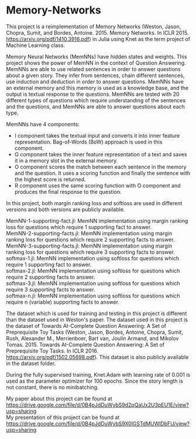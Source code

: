# Memory-Networks
This project is a reimplementation of Memory Networks (Weston, Jason, Chopra, Sumit, and Bordes, Antoine. 2015. Memory Networks. In ICLR 2015. https://arxiv.org/pdf/1410.3916.pdf) in Julia using Knet as the term project of Machine Learning class.

Memory Neural Networks (MemNNs) have hidden states and weights. This project shows the power of MemNN in the context of Question Answering. MemNNs are able to use related sentences in order to answer questions about a given story. They infer from sentences, chain different sentences, use induction and deduction in order to answer questions. MemNNs have an external memory and this memory is used as a knowledge base, and the output is textual response to the questions. MemNNs are tested with 20 different types of questions which require understanding of the sentences and the questions, and MemNNs are able to answer questions about each type.

MemNNs have 4 components:<br/>
* I component takes the textual input and converts it into inner feature representation. Bag-of-Words (BoW) approach is used in this component.<br/>
* G component takes the inner feature representation of a text and saves it in a memory slot in the external memory.<br/>
* O component scores the match between each sentence in the memory and the question. It uses a scoring function and finally the sentence with the highest score is returned.<br/>
* R component uses the same scoring function with O component and produces the final response to the question.

In this project, both margin ranking loss and softloss are used in different versions and both versions are publicly available.

MemNN-1-supporting-fact.jl: MemNN implementation using margin ranking loss for questions which require 1 supporting fact to answer.<br/>
MemNN-2-supporting-facts.jl: MemNN implementation using margin ranking loss for questions which require 2 supporting facts to answer.<br/>
MemNN-3-supporting-facts.jl: MemNN implementation using margin ranking loss for questions which require 3 supporting facts to answer.<br/>
softmax-1.jl: MemNN implementation using softloss for questions which require 1 supporting fact to answer.<br/>
softmax-2.jl: MemNN implementation using softloss for questions which require 2 supporting facts to answer.<br/>
softmax-3.jl: MemNN implementation using softloss for questions which require 3 supporting facts to answer.<br/>
softmax-n.jl: MemNN implementation using softloss for questions which require n (variable) supporting facts to answer.<br/>

The dataset which is used for training and testing in this project is different than the dataset used in Weston's paper. The dataset used in this project is the dataset of Towards AI-Complete Question Answering: A Set of Preprequisite Toy Tasks (Weston, Jason, Bordes, Antoine, Chopra, Sumit, Rush, Alexander M., Merrienboer, Bart van, Joulin Armand, and Mikolov Tomas. 2015. Towards AI-Complete Question Answering: A Set of Preprequisite Toy Tasks. In ICLR 2016. https://arxiv.org/pdf/1502.05698.pdf). This dataset is also publicly available in the dataset folder.

During the fully supervised training, Knet.Adam with learning rate of 0.001 is used as the parameter optimizer for 100 epochs. Since the story length is not constant, there is no minibatching.

My paper about this project can be found at https://drive.google.com/file/d/0B4pJdDuWybS9d2pQaUx2U3pEU1E/view?usp=sharing<br/>
My presentation of this project can be found at https://drive.google.com/file/d/0B4pJdDuWybS9X0lGSTdMUWlDbFU/view?usp=sharing
